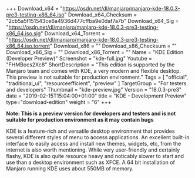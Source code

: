 +++
Download_x64 = "https://osdn.net/dl/manjaro/manjaro-kde-18.0.3-pre3-testing-x86_64.iso"
Download_x64_Checksum = "2cb5a5f151543ce6a4936d477cffba9e0daf7a7b"
Download_x64_Sig = "https://osdn.net/dl/manjaro/manjaro-kde-18.0.3-pre3-testing-x86_64.iso.sig"
Download_x64_Torrent = "https://osdn.net/dl/manjaro/manjaro-kde-18.0.3-pre3-testing-x86_64.iso.torrent"
Download_x86 = ""
Download_x86_Checksum = ""
Download_x86_Sig = ""
Download_x86_Torrent = ""
Name = "KDE Edition (Developer Preview)"
Screenshot = "kde-full.jpg"
Youtube = "FHMBocs2Xc8"
ShortDescription = "This edition is supported by the Manjaro team and comes with KDE, a very modern and flexible desktop. This preview is not suitable for production environment."
Tags = [ "official", "traditional_ui", "resourceefficient", "preview" ]
TargetGroup = "For testers and developers"
Thumbnail = "kde-preview.jpg"
Version = "18.0.3-pre3"
date = "2019-02-15T15:04:00+01:00"
title = "KDE - Development Preview"
type="download-edition"
weight = "6"
+++

**Note: This is a preview version for developers and testers and is not suitable for production environment as it may contain bugs**

KDE is a feature-rich and versatile desktop environment that provides several different styles of menu to access applications. An excellent built-in interface to easily access and install new themes, widgets, etc, from the internet is also worth mentioning. While very user-friendly and certainly flashy, KDE is also quite resource heavy and noticably slower to start and use than a desktop environment such as XFCE. A 64 bit installation of Manjaro running KDE uses about 550MB of memory.
